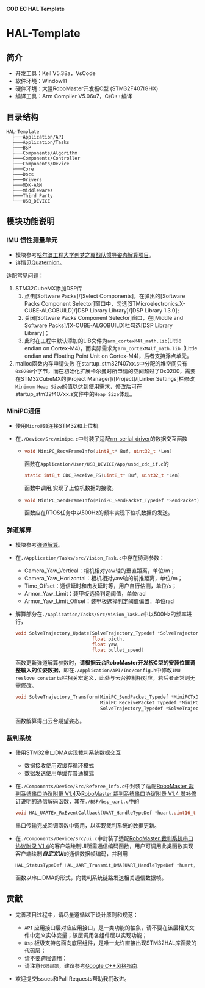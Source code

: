 **COD EC HAL Template**

# HAL-Template

## 简介

* 开发工具：Keil V5.38a，VsCode
* 软件环境：Window11
* 硬件环境：大疆RoboMaster开发板C型 (STM32F407IGHX)
* 编译工具：Arm Compiler V5.06u7，C/C++编译

## 目录结构

```
HAL-Template
  ├───Application/API
  ├───Application/Tasks
  ├───BSP
  ├───Components/Algorithm
  ├───Components/Controller
  ├───Components/Device
  ├───Core
  ├───Docs
  ├───Drivers
  ├───MDK-ARM
  ├───Middlewares
  ├───Third_Party
  └───USB_DEVICE
```

## 模块功能说明

### IMU 惯性测量单元

* 模块参考[哈尔滨工程大学创梦之翼战队惯导姿态解算项目](https://github.com/WangHongxi2001/RoboMaster-C-Board-INS-Example)。
* 详情见[Quaternion](./Docs/Quaternion.pdf)。

适配常见问题：

1. STM32CubeMX添加DSP库
      1. 点击[Software Packs]/[Select Components]，在弹出的[Software Packs Component Selector]窗口中，勾选[STMicroelectronics.X-CUBE-ALGOBUILD]/[DSP Library Library]/[DSP Library 1.3.0];
      2. 关闭[Software Packs Component Selector]窗口，在[Middle and Software Packs]/[X-CUBE-ALGOBUILD]栏勾选[DSP Library Library]；
      3. 此时在工程中默认添加的LIB文件为`arm_cortexM4l_math.lib`(Little endian on Cortex-M4)，而实际需求为`arm_cortexM4lf_math.lib `(Little endian and Floating Point Unit on Cortex-M4)，后者支持浮点单元。
2. malloc函数内存申请失败
在startup_stm32f407xx.s中分配的堆空间只有`0x0200`个字节，而在初始化扩展卡尔曼时所申请的空间超过了0x0200，需要在STM32CubeMX的[Project Manager]/[Project]/[Linker Settings]栏修改`Minimum Heap Size`的值以达到使用需求，修改后可在startup_stm32f407xx.s文件中的`Heap_Size`体现。

### MiniPC通信

* 使用`MicroUSB`连接STM32和上位机

* 在`./Device/Src/minipc.c`中封装了适配[rm_serial_driver](https://github.com/chenjunnn/rm_serial_driver)的数据交互函数
  
  * 
    ```c
    void MiniPC_RecvFrameInfo(uint8_t* Buf, uint32_t *Len)
    ```
  	函数在`Application/User/USB_DEVICE/App/usbd_cdc_if.c`的
    ```c
    static int8_t CDC_Receive_FS(uint8_t* Buf, uint32_t *Len)
    ```
  	函数中调用,实现了上位机数据的接收。
  	
  * 
    ```c
    void MiniPC_SendFrameInfo(MiniPC_SendPacket_Typedef *SendPacket)
    ```
	  函数应在RTOS任务中以500Hz的频率实现下位机数据的发送。

###  弹道解算

* 模块参考[弹道解算](https://github.com/CodeAlanqian/SolveTrajectory)。

* 在`./Application/Tasks/src/Vision_Task.c`中存在待测参数：
  * Camera_Yaw_Vertical：相机相对yaw轴的垂直距离，单位/m；
  * Camera_Yaw_Horizontal：相机相对yaw轴的前推距离，单位/m；
  * Time_Offset：通信延时和击发延时等，用户自行估测，单位/s；
  * Armor_Yaw_Limit：装甲板选择判定阈值，单位rad
  * Armor_Yaw_Limit_Offset：装甲板选择判定阈值偏置，单位rad
  
* 解算部分在`./Application/Tasks/Src/Vision_Task.c`中以500Hz的频率进行，

    ```c
    void SolveTrajectory_Update(SolveTrajectory_Typedef *SolveTrajectory,
                                float picth,
                                float yaw,
                                float bullet_speed)
    ```
    函数更新弹道解算参数时，**请根据云台RoboMaster开发板C型的安装位置调整输入的位姿数据**，即在`./Application/API/Inc/config.h`中修改`IMU reslove constants`栏相关宏定义，此处与云台控制相对应，若后者正常则无需修改。
    
    ```c
    void SolveTrajectory_Transform(MiniPC_SendPacket_Typedef *MiniPCTxData,
                                   MiniPC_ReceivePacket_Typedef *MiniPCRxData,
                                   SolveTrajectory_Typedef *SolveTrajectory)
    ```
    函数解算得出云台期望姿态。
  
### 裁判系统

* 使用STM32串口DMA实现裁判系统数据交互
  * 数据接收使用双缓存循环模式
  * 数据发送使用单缓存普通模式

* 在`./Components/Device/Src/Referee_info.c`中封装了适配[RoboMaster 裁判系统串口协议附录 V1.4](https://www.robomaster.com/zh-CN/products/components/referee?djifrom=nav)及[RoboMaster 裁判系统串口协议附录 V1.4 增补修订说明](https://www.robomaster.com/zh-CN/products/components/referee?djifrom=nav)的通信解码函数，其在`./BSP/bsp_uart.c`中的

  ```C
  void HAL_UARTEx_RxEventCallback(UART_HandleTypeDef *huart,uint16_t Size)
  ```

  串口传输完成回调函数中调用，以实现裁判系统的数据更新。
  
* 在`./Components/Device/Src/ui.c`中封装了适配[RoboMaster 裁判系统串口协议附录 V1.4](https://www.robomaster.com/zh-CN/products/components/referee?djifrom=nav)的客户端绘制UI所需通信编码函数，用户可调用此类函数实现客户端绘制***自定义UI***的通信数据帧编码，并利用

  ```C
  HAL_StatusTypeDef HAL_UART_Transmit_DMA(UART_HandleTypeDef *huart, const uint8_t *pData, uint16_t Size)
  ```

  函数以串口DMA的形式，向裁判系统链路发送相关通信数据帧。


## 贡献

* 完善项目过程中，请尽量遵循以下设计原则和规范：
  * `API` 应用接口层对应应用接口，是一类功能的抽象，请不要在该层相关文件中定义实体变量；该层调用各组件层以实现功能；
  * `Bsp` 板级支持包面向底层组件，是唯一允许直接出现STM32HAL库函数的代码层；
  * 请不要跨层调用；
  * 请注意`代码规范`，建议参考[Google C++风格指南](https://zh-google-styleguide.readthedocs.io/en/latest/google-cpp-styleguide/contents/#).

* 欢迎提交Issues和Pull Requests帮助我们改进。
